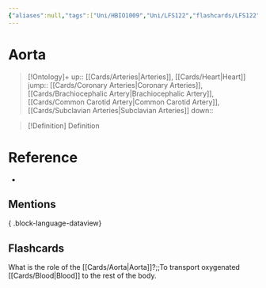 ```yaml
---
{"aliases":null,"tags":["Uni/HBIO1009","Uni/LFS122","flashcards/LFS122"],"dg-publish":true,"permalink":"/cards/aorta/","dgPassFrontmatter":true}
---
```


# Aorta

> [!Ontology]+
> up:: [[Cards/Arteries\|Arteries]], [[Cards/Heart\|Heart]]
> jump:: [[Cards/Coronary Arteries\|Coronary Arteries]], [[Cards/Brachiocephalic Artery\|Brachiocephalic Artery]], [[Cards/Common Carotid Artery\|Common Carotid Artery]], [[Cards/Subclavian Arteries\|Subclavian Arteries]]
> down:: 

> [!Definition] Definition

# Reference

- 

## Mentions


{ .block-language-dataview}

## Flashcards

What is the role of the [[Cards/Aorta\|Aorta]]?;;To transport oxygenated [[Cards/Blood\|Blood]] to the rest of the body. 
<!--SR:!2023-10-30,118,270-->